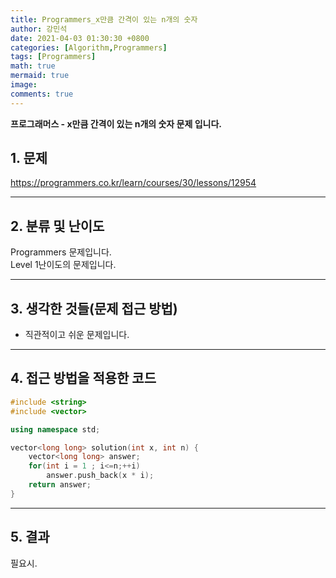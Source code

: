 ```yaml
---
title: Programmers_x만큼 간격이 있는 n개의 숫자
author: 강민석
date: 2021-04-03 01:30:30 +0800
categories: [Algorithm,Programmers]
tags: [Programmers]
math: true
mermaid: true
image: 
comments: true
---
```


**프로그래머스 - x만큼 간격이 있는 n개의 숫자 문제 입니다.**

## 1. 문제
<https://programmers.co.kr/learn/courses/30/lessons/12954>






-----  

## 2. 분류 및 난이도

Programmers 문제입니다.  
Level 1난이도의 문제입니다.


-----  

## 3. 생각한 것들(문제 접근 방법)

- 직관적이고 쉬운 문제입니다.



-----  

## 4. 접근 방법을 적용한 코드

```c++
#include <string>
#include <vector>

using namespace std;

vector<long long> solution(int x, int n) {
    vector<long long> answer;
    for(int i = 1 ; i<=n;++i)
        answer.push_back(x * i);
    return answer;
}
```

-----

## 5. 결과

필요시.














 

